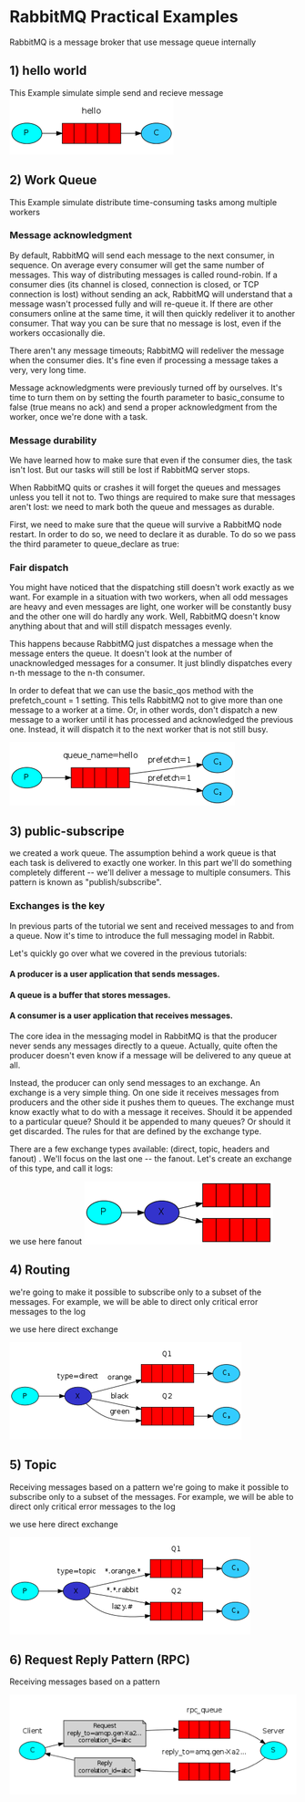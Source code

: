 # RabbitMQ Practical Examples

RabbitMQ is a message broker that use message queue internally

## 1) hello world

This Example simulate simple send and recieve message
![Basic Send Recieve](https://github.com/hossain-mo/rabbit-mq-practical-examples/blob/master/docs/basic_send_recieve.png?raw=true)

## 2) Work Queue

This Example simulate distribute time-consuming tasks among multiple workers

### Message acknowledgment
By default, RabbitMQ will send each message to the next consumer, in sequence. On average every consumer will get the same number of messages. This way of distributing messages is called round-robin.
If a consumer dies (its channel is closed, connection is closed, or TCP connection is lost) without sending an ack, RabbitMQ will understand that a message wasn't processed fully and will re-queue it. If there are other consumers online at the same time, it will then quickly redeliver it to another consumer. That way you can be sure that no message is lost, even if the workers occasionally die.

There aren't any message timeouts; RabbitMQ will redeliver the message when the consumer dies. It's fine even if processing a message takes a very, very long time.

Message acknowledgments were previously turned off by ourselves. It's time to turn them on by setting the fourth parameter to basic_consume to false (true means no ack) and send a proper acknowledgment from the worker, once we're done with a task.

### Message durability

We have learned how to make sure that even if the consumer dies, the task isn't lost. But our tasks will still be lost if RabbitMQ server stops.

When RabbitMQ quits or crashes it will forget the queues and messages unless you tell it not to. Two things are required to make sure that messages aren't lost: we need to mark both the queue and messages as durable.

First, we need to make sure that the queue will survive a RabbitMQ node restart. In order to do so, we need to declare it as durable. To do so we pass the third parameter to queue_declare as true:

### Fair dispatch 

You might have noticed that the dispatching still doesn't work exactly as we want. For example in a situation with two workers, when all odd messages are heavy and even messages are light, one worker will be constantly busy and the other one will do hardly any work. Well, RabbitMQ doesn't know anything about that and will still dispatch messages evenly.

This happens because RabbitMQ just dispatches a message when the message enters the queue. It doesn't look at the number of unacknowledged messages for a consumer. It just blindly dispatches every n-th message to the n-th consumer.

In order to defeat that we can use the basic_qos method with the prefetch_count = 1 setting. This tells RabbitMQ not to give more than one message to a worker at a time. Or, in other words, don't dispatch a new message to a worker until it has processed and acknowledged the previous one. Instead, it will dispatch it to the next worker that is not still busy.


![Work Queue](https://github.com/hossain-mo/rabbit-mq-practical-examples/blob/master/docs/work_queue.png?raw=true)



## 3) public-subscripe

we created a work queue. The assumption behind a work queue is that each task is delivered to exactly one worker. In this part we'll do something completely different -- we'll deliver a message to multiple consumers. This pattern is known as "publish/subscribe".
### Exchanges is the key
In previous parts of the tutorial we sent and received messages to and from a queue. Now it's time to introduce the full messaging model in Rabbit.

Let's quickly go over what we covered in the previous tutorials:

#### A producer is a user application that sends messages.
#### A queue is a buffer that stores messages.
#### A consumer is a user application that receives messages.
The core idea in the messaging model in RabbitMQ is that the producer never sends any messages directly to a queue. Actually, quite often the producer doesn't even know if a message will be delivered to any queue at all.

Instead, the producer can only send messages to an exchange. An exchange is a very simple thing. On one side it receives messages from producers and the other side it pushes them to queues. The exchange must know exactly what to do with a message it receives. Should it be appended to a particular queue? Should it be appended to many queues? Or should it get discarded. The rules for that are defined by the exchange type.


There are a few exchange types available: (direct, topic, headers and fanout) . We'll focus on the last one -- the fanout. Let's create an exchange of this type, and call it logs:

we use here fanout
![publish/subscripe](https://github.com/hossain-mo/rabbit-mq-practical-examples/blob/master/docs/exchanges.png?raw=true)

## 4) Routing
we're going to make it possible to subscribe only to a subset of the messages. For example, we will be able to direct only critical error messages to the log

we use here direct exchange

![publish/subscripe](https://github.com/hossain-mo/rabbit-mq-practical-examples/blob/master/docs/direct-exchange.png?raw=true)



## 5) Topic

Receiving messages based on a pattern
we're going to make it possible to subscribe only to a subset of the messages. For example, we will be able to direct only critical error messages to the log

we use here direct exchange

![publish/subscripe](https://github.com/hossain-mo/rabbit-mq-practical-examples/blob/master/docs/topic-exchange.png?raw=true)


## 6) Request Reply Pattern (RPC)

Receiving messages based on a pattern


![publish/subscripe](https://github.com/hossain-mo/rabbit-mq-practical-examples/blob/master/docs/rpc.png?raw=true)






